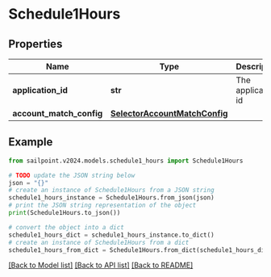 # Schedule1Hours


## Properties

Name | Type | Description | Notes
------------ | ------------- | ------------- | -------------
**application_id** | **str** | The application id | [optional] 
**account_match_config** | [**SelectorAccountMatchConfig**](SelectorAccountMatchConfig.md) |  | [optional] 

## Example

```python
from sailpoint.v2024.models.schedule1_hours import Schedule1Hours

# TODO update the JSON string below
json = "{}"
# create an instance of Schedule1Hours from a JSON string
schedule1_hours_instance = Schedule1Hours.from_json(json)
# print the JSON string representation of the object
print(Schedule1Hours.to_json())

# convert the object into a dict
schedule1_hours_dict = schedule1_hours_instance.to_dict()
# create an instance of Schedule1Hours from a dict
schedule1_hours_from_dict = Schedule1Hours.from_dict(schedule1_hours_dict)
```
[[Back to Model list]](../README.md#documentation-for-models) [[Back to API list]](../README.md#documentation-for-api-endpoints) [[Back to README]](../README.md)


